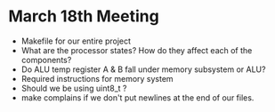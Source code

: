 # March 18th Meeting

- Makefile for our entire project
- What are the processor states? How do they affect each of the components?
- Do ALU temp register A & B fall under memory subsystem or ALU?
- Required instructions for memory system
- Should we be using uint8_t ?
- make complains if we don't put newlines at the end of our files.
